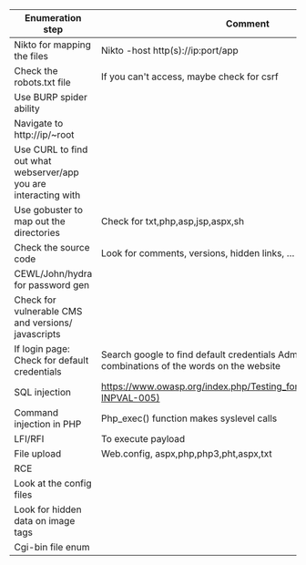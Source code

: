 | Enumeration step                                                  | Comment                                                                                               | Usefull refference  | Goal                 |   |
|-------------------------------------------------------------------|-------------------------------------------------------------------------------------------------------|---------------------|----------------------|---|
| Nikto for mapping the files                                       | Nikto -host http(s)://ip:port/app                                                                     |                     | Site mapping         |   |
| Check the robots.txt file                                         | If you can't access, maybe check for csrf                                                             |                     | Site mapping         |   |
| Use BURP spider ability                                           |                                                                                                       |                     | Site mapping         |   |
| Navigate to http://ip/~root                                       |                                                                                                       |                     | ???                  |   |
| Use CURL to find out what webserver/app you are interacting with  |                                                                                                       |                     | Site mapping         |   |
| Use gobuster to map out the directories                           | Check for txt,php,asp,jsp,aspx,sh                                                                     |                     | Site mapping         |   |
| Check the source code                                             | Look for comments, versions, hidden links, … anything interesting                                     |                     |                      |   |
| CEWL/John/hydra for password gen                                  |                                                                                                       |                     | Brute force          |   |
| Check for vulnerable CMS and versions/ javascripts                |                                                                                                       |                     | Injection            |   |
| If login page: Check for default credentials                      | Search google to find default credentials  Admin/admin  Try combinations of the words on the website  |                     | injection            |   |
| SQL injection                                                     | https://www.owasp.org/index.php/Testing_for_SQL_Injection_(OTG-INPVAL-005)                            |                     | Injection            |   |
| Command injection in PHP                                          | Php_exec() function makes syslevel calls                                                              |                     | Injection/execution  |   |
| LFI/RFI                                                           | To execute payload                                                                                    |                     | Execution            |   |
| File upload                                                       | Web.config, aspx,php,php3,pht,aspx,txt                                                                |                     | FTP                  |   |
| RCE                                                               |                                                                                                       |                     |                      |   |
| Look at the config files                                          |                                                                                                       |                     |                      |   |
| Look for hidden data on image tags                                |                                                                                                       |                     |                      |   |
| Cgi-bin file enum                                                 |                                                                                                       |                     |                      |   |
